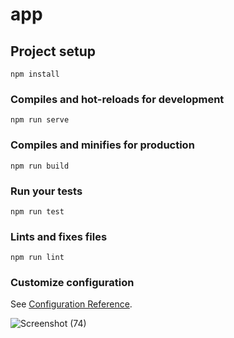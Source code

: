 # app

## Project setup
```
npm install
```

### Compiles and hot-reloads for development
```
npm run serve
```

### Compiles and minifies for production
```
npm run build
```

### Run your tests
```
npm run test
```

### Lints and fixes files
```
npm run lint
```

### Customize configuration
See [Configuration Reference](https://cli.vuejs.org/config/).


![Screenshot (74)](https://user-images.githubusercontent.com/26812447/63795549-c7850c80-c921-11e9-9ef5-3795f88ed92b.png)
